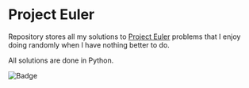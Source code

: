 Project Euler
=====

Repository stores all my solutions to [Project Euler](http://projecteuler.net/) problems that I enjoy doing randomly when I have nothing better to do.

All solutions are done in Python.

![Badge](http://projecteuler.net/profile/Master_Odin.png)